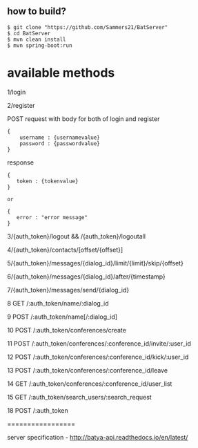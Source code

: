 how to build?
-------------

    $ git clone "https://github.com/Sammers21/BatServer"
    $ cd BatServer
    $ mvn clean install
    $ mvn spring-boot:run
    
   
available methods
=================
    


1/login

2/register 

POST request with body for both of login and register


    {
        username : {usernamevalue}
        password : {passwordvalue}
    }
    

    
response
 
    {
       token : {tokenvalue}      
    }
    
    or
    
    {
       error : "error message"      
    }

3/{auth_token}/logout && /{auth_token}/logoutall

4/{auth_token}/contacts/[offset/{offset}]

5/{auth_token}/messages/{dialog_id}/limit/{limit}/skip/{offset}

6/{auth_token}/messages/{dialog_id}/after/{timestamp}

7/{auth_token}/messages/send/{dialog_id}

8 GET /:auth_token/name/:dialog_id

9 POST /:auth_token/name[/:dialog_id]

10 POST /:auth_token/conferences/create

11 POST /:auth_token/conferences/:conference_id/invite/:user_id

12 POST /:auth_token/conferences/:conference_id/kick/:user_id

13 POST /:auth_token/conferences/:conference_id/leave

14 GET /:auth_token/conferences/:conference_id/user_list
    
15 GET /:auth_token/search_users/:search_request
   
18  POST /:auth_token

=================

server specification - http://batya-api.readthedocs.io/en/latest/
